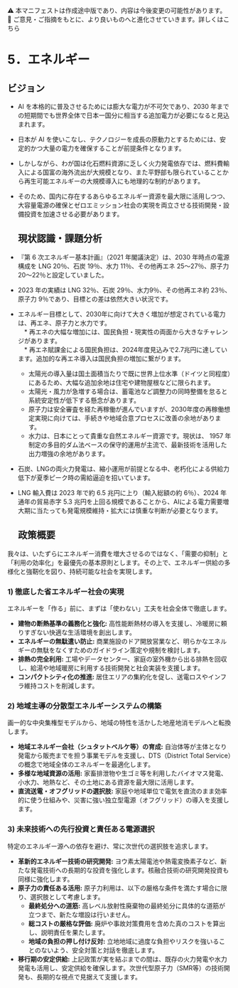⚠️ 本マニフェストは作成途中版であり、内容は今後変更の可能性があります。  
💬 ご意見・ご指摘をもとに、より良いものへと進化させていきます。詳しくはこちら

# 5．エネルギー

## ビジョン

* AI を本格的に普及させるためには膨大な電力が不可欠であり、2030 年までの短期間でも世界全体で日本一国分に相当する追加電力が必要になると見込まれます。  
* 日本が AI を使いこなし、テクノロジーを成長の原動力とするためには、安定的かつ大量の電力を確保することが前提条件となります。  
* しかしながら、わが国は化石燃料資源に乏しく火力発電依存では、燃料費輸入による国富の海外流出が大規模となり、また平野部も限られていることから再生可能エネルギーの大規模導入にも地理的な制約があります。  
* そのため、国内に存在するあらゆるエネルギー資源を最大限に活用しつつ、大容量電源の確保とゼロエミッション社会の実現を両立させる技術開発・設備投資を加速させる必要があります。

  ## 現状認識・課題分析

* 『第 6 次エネルギー基本計画』（2021 年閣議決定）は、2030 年時点の電源構成を LNG 20％、石炭 19％、水力 11％、その他再エネ 25〜27％、原子力 20〜22％と設定していました。  
* 2023 年の実績は LNG 32％、石炭 29％、水力9％、その他再エネ約 23％、原子力 9％であり、目標との差は依然大きい状況です。  
* エネルギー目標として、2030年に向けて大きく増加が想定されている電力は、再エネ、原子力と水力です。  
　* 再エネの大幅な増加には、国民負担・現実性の両面から大きなチャレンジがあります。  
  　* 再エネ賦課金による国民負担は、2024年度見込みで2.7兆円に達しています。追加的な再エネ導入は国民負担の増加に繋がります。  
    * 太陽光の導入量は国土面積当たりで既に世界上位水準（ドイツと同程度）にあるため、大幅な追加余地は住宅や建物屋根などに限られます。  
    * 太陽光・風力が急増する場合は、蓄電池など調整力の同時整備を怠ると系統安定性が低下する懸念があります。  
  * 原子力は安全審査を経た再稼働が進んでいますが、2030年度の再稼働想定実現に向けては、手続きや地域合意プロセスに改善の余地があります。  
  * 水力は、日本にとって貴重な自然エネルギー資源です。現状は、 1957 年制定の多目的ダム法ベースの保守的運用が主流で、最新技術を活用した出力増強の余地があります。  
* 石炭、LNGの両火力発電は、縮小運用が前提となる中、老朽化による供給力低下が夏季ピーク時の需給逼迫を招いています。  
* LNG 輸入費は 2023 年で約 6.5 兆円に上り（輸入総額の約 6％）、2024 年通年の貿易赤字 5.3 兆円を上回る規模であることから、AIによる電力需要増大期に当たっても発電規模維持・拡大には慎重な判断が必要となります。

  ## 政策概要

我々は、いたずらにエネルギー消費を増大させるのではなく、「需要の抑制」と「利用の効率化」を最優先の基本原則とします。その上で、エネルギー供給の多様化と強靭化を図り、持続可能な社会を実現します。

### 1) 徹底した省エネルギー社会の実現
エネルギーを「作る」前に、まずは「使わない」工夫を社会全体で徹底します。
* **建物の断熱基準の義務化と強化:** 高性能断熱材の導入を支援し、冷暖房に頼りすぎない快適な生活環境を創出します。
* **エネルギーの無駄遣い防止:** 商業施設のドア開放営業など、明らかなエネルギーの無駄をなくすためのガイドライン策定や規制を検討します。
* **排熱の完全利用:** 工場やデータセンター、家庭の室外機から出る排熱を回収し、給湯や地域暖房に利用する技術開発と社会実装を支援します。
* **コンパクトシティ化の推進:** 居住エリアの集約化を促し、送電ロスやインフラ維持コストを削減します。

### 2) 地域主導の分散型エネルギーシステムの構築
画一的な中央集権型モデルから、地域の特性を活かした地産地消モデルへと転換します。
* **地域エネルギー会社（シュタットベルケ等）の育成:** 自治体等が主体となり発電から販売までを担う事業モデルを支援し、DTS（District Total Service）の概念で地域全体のエネルギーを最適化します。
* **多様な地域資源の活用:** 家畜排泄物や生ゴミ等を利用したバイオマス発電、小水力、地熱など、その土地にある資源を最大限に活用します。
* **直流送電・オフグリッドの選択肢:** 家庭や地域単位で電気を直流のまま効率的に使う仕組みや、災害に強い独立型電源（オフグリッド）の導入を支援します。

### 3) 未来技術への先行投資と責任ある電源選択
特定のエネルギー源への依存を避け、常に次世代の選択肢を追求します。
* **革新的エネルギー技術の研究開発:** ヨウ素太陽電池や熱電変換素子など、新たな発電技術への長期的な投資を強化します。核融合技術の研究開発投資も同様に強化します。
* **原子力の責任ある活用:** 原子力利用は、以下の厳格な条件を満たす場合に限り、選択肢として考慮します。
    * **最終処分への道筋:** 高レベル放射性廃棄物の最終処分に具体的な道筋が立つまで、新たな増設は行いません。
    * **総コストの厳格な評価:** 廃炉や事故対策費用を含めた真のコストを算出し、説明責任を果たします。
    * **地域の負担の押し付け反対:** 立地地域に過度な負担やリスクを強いることのないよう、安全対策と対話を徹底します。
* **移行期の安定供給:** 上記政策が実を結ぶまでの間は、既存の火力発電や水力発電も活用し、安定供給を確保します。次世代型原子力（SMR等）の技術開発も、長期的な視点で見据えて支援します。